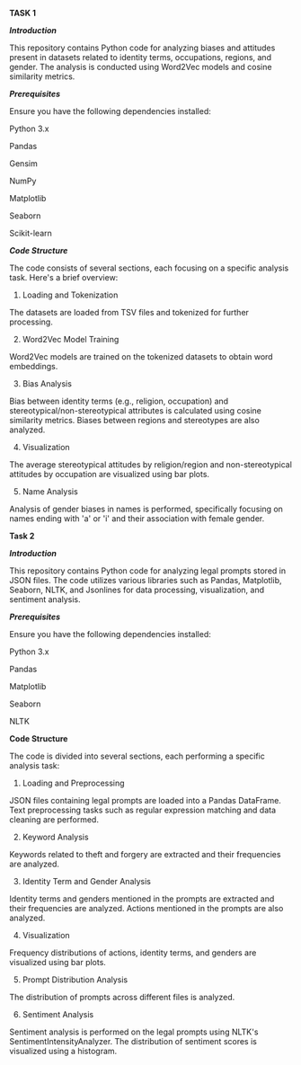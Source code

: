 **TASK 1**

**_Introduction_**

This repository contains Python code for analyzing biases and attitudes present in datasets related to identity terms, occupations, regions, and gender. The analysis is conducted using Word2Vec models and cosine similarity metrics.

**_Prerequisites_**

Ensure you have the following dependencies installed:

Python 3.x

Pandas

Gensim

NumPy

Matplotlib

Seaborn

Scikit-learn

**_Code Structure_**

The code consists of several sections, each focusing on a specific analysis task. Here's a brief overview:

1. Loading and Tokenization

The datasets are loaded from TSV files and tokenized for further processing.

2. Word2Vec Model Training

Word2Vec models are trained on the tokenized datasets to obtain word embeddings.

3. Bias Analysis

Bias between identity terms (e.g., religion, occupation) and stereotypical/non-stereotypical attributes is calculated using cosine similarity metrics.
Biases between regions and stereotypes are also analyzed.

4. Visualization

The average stereotypical attitudes by religion/region and non-stereotypical attitudes by occupation are visualized using bar plots.

5. Name Analysis

Analysis of gender biases in names is performed, specifically focusing on names ending with 'a' or 'i' and their association with female gender.

**Task 2**

**_Introduction_**

This repository contains Python code for analyzing legal prompts stored in JSON files. The code utilizes various libraries such as Pandas, Matplotlib, Seaborn, NLTK, and Jsonlines for data processing, visualization, and sentiment analysis.

**_Prerequisites_**

Ensure you have the following dependencies installed:

Python 3.x

Pandas

Matplotlib

Seaborn

NLTK


**Code Structure**

The code is divided into several sections, each performing a specific analysis task:

1. Loading and Preprocessing

JSON files containing legal prompts are loaded into a Pandas DataFrame.
Text preprocessing tasks such as regular expression matching and data cleaning are performed.

2. Keyword Analysis

Keywords related to theft and forgery are extracted and their frequencies are analyzed.

3. Identity Term and Gender Analysis

Identity terms and genders mentioned in the prompts are extracted and their frequencies are analyzed.
Actions mentioned in the prompts are also analyzed.

4. Visualization

Frequency distributions of actions, identity terms, and genders are visualized using bar plots.

5. Prompt Distribution Analysis

The distribution of prompts across different files is analyzed.

6. Sentiment Analysis

Sentiment analysis is performed on the legal prompts using NLTK's SentimentIntensityAnalyzer.
The distribution of sentiment scores is visualized using a histogram.

